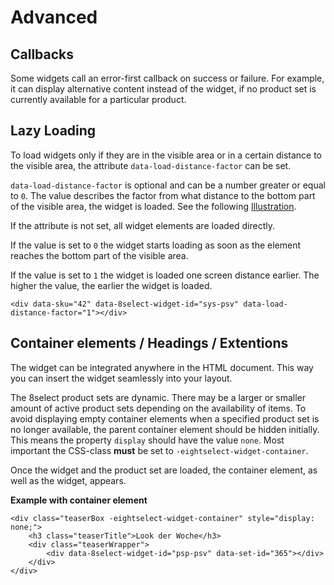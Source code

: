 # Advanced

## Callbacks

Some widgets call an error-first callback on success or failure. For example, it can display alternative content instead of the widget, if no product set is currently available for a particular product.

## Lazy Loading

To load widgets only if they are in the visible area or in a certain distance to the visible area, the attribute `data-load-distance-factor` can be set.

`data-load-distance-factor` is optional and can be a number greater or equal to `0`. The value describes the factor from what distance to the bottom part of the visible area, the widget is loaded. See the following [Illustration](./#file-wgt-ldr-lazy-load-pdf).

If the attribute is not set, all widget elements are loaded directly.

If the value is set to `0` the widget starts loading as soon as the element reaches the bottom part of the visible area.

If the value is set to `1` the widget is loaded one screen distance earlier. The higher the value, the earlier the widget is loaded.

```markup
<div data-sku="42" data-8select-widget-id="sys-psv" data-load-distance-factor="1"></div>
```

## Container elements / Headings / Extentions

The widget can be integrated anywhere in the HTML document. This way you can insert the widget seamlessly into your layout.


The 8select product sets are dynamic. There may be a larger or smaller amount of active product sets depending on the availability of items. To avoid displaying empty container elements when a specified product set is no longer available, the parent container element should be hidden initially. This means the property `display` should have the value `none`. Most important the CSS-class **must** be set to `-eightselect-widget-container`.

Once the widget and the product set are loaded, the container element, as well as the widget, appears.

**Example with container element**

```markup
<div class="teaserBox -eightselect-widget-container" style="display: none;">
    <h3 class="teaserTitle">Look der Woche</h3>
    <div class="teaserWrapper">
        <div data-8select-widget-id="psp-psv" data-set-id="365"></div>
    </div>
</div>
```

